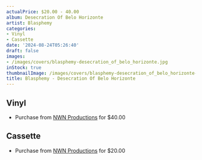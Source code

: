 ```yaml
---
actualPrice: $20.00 - 40.00
album: Desecration Of Belo Horizonte
artist: Blasphemy
categories:
- Vinyl
- Cassette
date: '2024-08-24T05:26:40'
draft: false
images:
- /images/covers/blasphemy-desecration_of_belo_horizonte.jpg
inStock: true
thumbnailImage: /images/covers/blasphemy-desecration_of_belo_horizonte-thumb.jpg
title: Blasphemy - Desecration Of Belo Horizonte
---
```


## Vinyl
* Purchase from [NWN Productions](http://shop.nwnprod.com/index.php?route=product/product&path=75&product_id=54907&sort=pd.name&order=ASC) for $40.00
## Cassette
* Purchase from [NWN Productions](http://shop.nwnprod.com/index.php?route=product/product&path=73&product_id=54378&sort=pd.name&order=ASC) for $20.00
